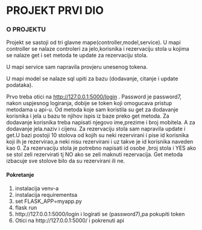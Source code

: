# PROJEKT PRVI DIO


### O PROJEKTU
Projekt se sastoji od tri glavne mape(controller,model,service).
U mapi controller se nalaze controleri za jelo,korisnika i rezervaciju stola u kojima
se nalaze get i set metoda te update za rezervaciju stola.


U mapi service sam napravila provjeru unesenog tokena.

U mapi model se nalaze sql upiti za bazu (dodavanje, citanje i update podataka).

Prvo treba otici na http://127.0.0.1:5000/login . Password je password7, nakon uspjesnog logiranja, dobije se token
 koji omogucava pristup metodama u api-u. Od metoda koje sam koristila su get za dodavanje korisnika i jela u bazu te njihov ispis iz baze
 preko get metoda. Za dodavanje korisnika treba napisati njegovo ime,prezime i broj mobitela. A za dodavanje jela.naziv i cijenu.
 Za rezervaciju stola sam napravila update i get.U bazi postoji 10 stolova od kojih su neki rezervirani i pise id 
 korisnika koji ih je rezervirao,a neki nisu rezervirani i uz takve je id korisnika naveden kao 0.
 Za rezervaciju stola je potrebno napisati id osobe ,broj stola i YES ako se stol zeli rezervirati tj NO ako se zeli maknuti rezervacija.
 Get metoda izbacuje sve stolove bilo da su rezervirani ili ne.


#### Pokretanje
<ol>
<li>instalacija venv-a</li>
<li>instalacija requirementsa</li>
<li>set FLASK_APP=myapp.py</li>
<li>flask run</li>
<li> http://127.0.0.1:5000/login i logirati se (password7),pa pokupiti token</li>
<li>Otici na http://127.0.0.1:5000/ i pokrenuti api </li>
</ol>


